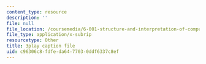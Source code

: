 ```yaml
---
content_type: resource
description: ''
file: null
file_location: /coursemedia/6-001-structure-and-interpretation-of-computer-programs-spring-2005/c96306c8fdfeda6477030ddf6337c8ef_PEwZL3H2oKg.srt
file_type: application/x-subrip
resourcetype: Other
title: 3play caption file
uid: c96306c8-fdfe-da64-7703-0ddf6337c8ef
---
```

